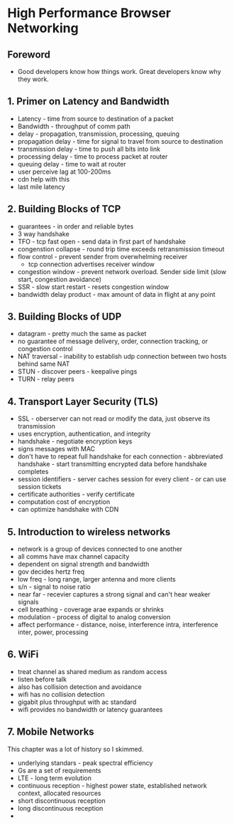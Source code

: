 # High Performance Browser Networking

## Foreword

* Good developers know how things work.  Great developers know why they work.

## 1. Primer on Latency and Bandwidth

* Latency - time from source to destination of a packet
* Bandwidth - throughput of comm path
* delay - propagation, transmission, processing, queuing
* propagation delay - time for signal to travel from source to destination
* transmission delay - time to push all bits into link
* processing delay - time to process packet at router
* queuing delay - time to wait at router
* user perceive lag at 100-200ms
* cdn help with this
* last mile latency

## 2. Building Blocks of TCP

* guarantees - in order and reliable bytes
* 3 way handshake
* TFO - tcp fast open - send data in first part of handshake
* congenstion collapse - round trip time exceeds retransmission timeout
* flow control - prevent sender from overwhelming receiver
    * tcp connection advertises receiver window
* congestion window - prevent network overload.  Sender side limit (slow start, congestion avoidance)
* SSR - slow start restart - resets congestion window
* bandwidth delay product - max amount of data in flight at any point

## 3. Building Blocks of UDP

* datagram - pretty much the same as packet
* no guarantee of message delivery, order, connection tracking, or congestion control
* NAT traversal - inability to establish udp connection between two hosts behind same NAT
* STUN - discover peers - keepalive pings
* TURN - relay peers

## 4. Transport Layer Security (TLS)

* SSL - oberserver can not read or modify the data, just observe its transmission
* uses encryption, authentication, and integrity
* handshake - negotiate encryption keys
* signs messages with MAC
* don't have to repeat full handshake for each connection - abbreviated handshake - start transmitting encrypted data before handshake completes
* session identifiers - server caches session for every client - or can use session tickets
* certificate authorities - verify certificate
* computation cost of encryption
* can optimize handshake with CDN

## 5. Introduction to wireless networks

* network is a group of devices connected to one another
* all comms have max channel capacity
* dependent on signal strength and bandwidth
* gov decides hertz freq
* low freq - long range, larger antenna and more clients
* s/n - signal to noise ratio
* near far - recevier captures a strong signal and can't hear weaker signals
* cell breathing - coverage arae expands or shrinks
* modulation - process of digital to analog conversion
* affect performance - distance, noise, interference intra, interference inter, power, processing

## 6. WiFi

* treat channel as shared medium as random access
* listen before talk
* also has collision detection and avoidance
* wifi has no collision detection
* gigabit plus throughput with ac standard
* wifi provides no bandwidth or latency guarantees

## 7. Mobile Networks

This chapter was a lot of history so I skimmed.

* underlying standars - peak spectral efficiency
* Gs are a set of requirements
* LTE - long term evolution
* continuous reception - highest power state, established network context, allocated resources
* short discontinuous reception
* long discontinuous reception
* 